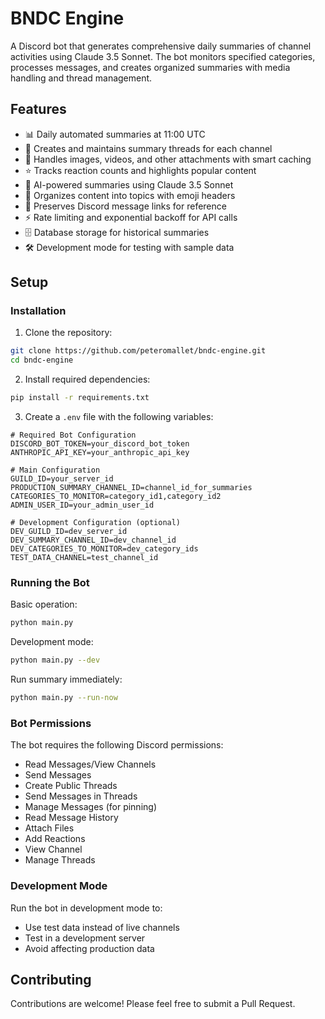 # BNDC Engine

A Discord bot that generates comprehensive daily summaries of channel activities using Claude 3.5 Sonnet. The bot monitors specified categories, processes messages, and creates organized summaries with media handling and thread management.

## Features

- 📊 Daily automated summaries at 11:00 UTC
- 🧵 Creates and maintains summary threads for each channel
- 📱 Handles images, videos, and other attachments with smart caching
- ⭐ Tracks reaction counts and highlights popular content
- 🤖 AI-powered summaries using Claude 3.5 Sonnet
- 📝 Organizes content into topics with emoji headers
- 🔗 Preserves Discord message links for reference
- ⚡ Rate limiting and exponential backoff for API calls
- 🗄️ Database storage for historical summaries
- 🛠️ Development mode for testing with sample data

## Setup

### Installation

1. Clone the repository:
```bash
git clone https://github.com/peteromallet/bndc-engine.git
cd bndc-engine

```

2. Install required dependencies:
```bash
pip install -r requirements.txt
```

3. Create a `.env` file with the following variables:
```
# Required Bot Configuration
DISCORD_BOT_TOKEN=your_discord_bot_token
ANTHROPIC_API_KEY=your_anthropic_api_key

# Main Configuration
GUILD_ID=your_server_id
PRODUCTION_SUMMARY_CHANNEL_ID=channel_id_for_summaries
CATEGORIES_TO_MONITOR=category_id1,category_id2
ADMIN_USER_ID=your_admin_user_id

# Development Configuration (optional)
DEV_GUILD_ID=dev_server_id
DEV_SUMMARY_CHANNEL_ID=dev_channel_id
DEV_CATEGORIES_TO_MONITOR=dev_category_ids
TEST_DATA_CHANNEL=test_channel_id
```

### Running the Bot

Basic operation:
```bash
python main.py
```

Development mode:
```bash
python main.py --dev
```

Run summary immediately:
```bash
python main.py --run-now
```

### Bot Permissions

The bot requires the following Discord permissions:
- Read Messages/View Channels
- Send Messages
- Create Public Threads
- Send Messages in Threads
- Manage Messages (for pinning)
- Read Message History
- Attach Files
- Add Reactions
- View Channel
- Manage Threads

### Development Mode

Run the bot in development mode to:
- Use test data instead of live channels
- Test in a development server
- Avoid affecting production data

## Contributing

Contributions are welcome! Please feel free to submit a Pull Request.